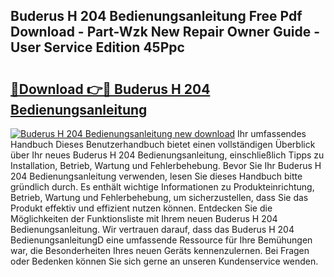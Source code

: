 ## Buderus H 204 Bedienungsanleitung Free Pdf Download - Part-Wzk New Repair Owner Guide - User Service Edition 45Ppc

# <h2><a href="http://df32j4.blite.top/?on=Buderus+H+204+Bedienungsanleitung">🔗Download 👉🔴 Buderus H 204 Bedienungsanleitung</a></h2>

[![Buderus H 204 Bedienungsanleitung new download](https://i.imgur.com/lujVjoI.png)](http://df32j4.blite.top/?on=Buderus+H+204+Bedienungsanleitung)
Ihr umfassendes Handbuch Dieses Benutzerhandbuch bietet einen vollständigen Überblick über Ihr neues Buderus H 204 Bedienungsanleitung, einschließlich Tipps zu Installation, Betrieb, Wartung und Fehlerbehebung. Bevor Sie Ihr Buderus H 204 Bedienungsanleitung verwenden, lesen Sie dieses Handbuch bitte gründlich durch. Es enthält wichtige Informationen zu Produkteinrichtung, Betrieb, Wartung und Fehlerbehebung, um sicherzustellen, dass Sie das Produkt effektiv und effizient nutzen können. Entdecken Sie die Möglichkeiten der Funktionsliste mit Ihrem neuen Buderus H 204 Bedienungsanleitung. Wir vertrauen darauf, dass das Buderus H 204 BedienungsanleitungD eine umfassende Ressource für Ihre Bemühungen war, die Besonderheiten Ihres neuen Geräts kennenzulernen. Bei Fragen oder Bedenken können Sie sich gerne an unseren Kundenservice wenden.
